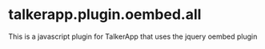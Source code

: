 talkerapp.plugin.oembed.all
===========================

This is a javascript plugin for TalkerApp that uses the jquery oembed plugin
